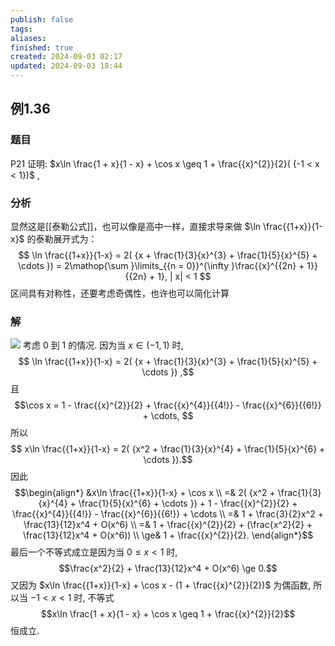 ```yaml
---
publish: false
tags: 
aliases: 
finished: true
created: 2024-09-03 02:17
updated: 2024-09-03 18:44
---
```

## 例1.36
### 题目
P21 证明: $x\ln \frac{1 + x}{1 - x} + \cos x \geq 1 + \frac{{x}^{2}}{2}( {-1 < x < 1})$ ,
### 分析
显然这是[[泰勒公式]]，也可以像是高中一样，直接求导来做
 $\ln \frac{{1+x}}{1-x}$ 的泰勒展开式为：
$$ \ln \frac{{1+x}}{1-x} = 2( {x + \frac{1}{3}{x}^{3} + \frac{1}{5}{x}^{5} + \cdots }) = 2\mathop{\sum }\limits_{{n = 0}}^{\infty }\frac{{x}^{{2n} + 1}}{{2n} + 1}, | x| < 1 $$
区间具有对称性，还要考虑奇偶性，也许也可以简化计算
### 解 
![](https://img.hwenyi.tech/202409041750385.webp)
考虑 $0$ 到 $1$ 的情况.
因为当 $x \in (-1,1)$ 时,
$$ \ln \frac{{1+x}}{1-x} = 2( {x + \frac{1}{3}{x}^{3} + \frac{1}{5}{x}^{5} + \cdots }) ,$$
且
$$\cos x = 1 - \frac{{x}^{2}}{2} + \frac{{x}^{4}}{{4!}} - \frac{{x}^{6}}{{6!}} +  \cdots, $$
所以
$$ x\ln \frac{{1+x}}{1-x} = 2( {x^2 + \frac{1}{3}{x}^{4} + \frac{1}{5}{x}^{6} + \cdots }).$$
因此
$$\begin{align*}
&x\ln \frac{{1+x}}{1-x} + \cos x \\
=& 2( {x^2 + \frac{1}{3}{x}^{4} + \frac{1}{5}{x}^{6} + \cdots }) + 1 - \frac{{x}^{2}}{2} + \frac{{x}^{4}}{{4!}} - \frac{{x}^{6}}{{6!}} +  \cdots \\
=& 1 + \frac{3}{2}x^2 + \frac{13}{12}x^4 + O(x^6) \\
=& 1 + \frac{{x}^{2}}{2} + (\frac{x^2}{2} + \frac{13}{12}x^4 + O(x^6)) \\
\ge& 1 + \frac{{x}^{2}}{2}.
\end{align*}$$
最后一个不等式成立是因为当 $0 \le x < 1$ 时,
$$\frac{x^2}{2} + \frac{13}{12}x^4 + O(x^6) \ge 0.$$
又因为 $x\ln \frac{{1+x}}{1-x} + \cos x - (1 + \frac{{x}^{2}}{2})$ 为偶函数, 所以当 $-1 < x < 1$ 时, 不等式
$$x\ln \frac{1 + x}{1 - x} + \cos x \geq 1 + \frac{{x}^{2}}{2}$$
恒成立.

